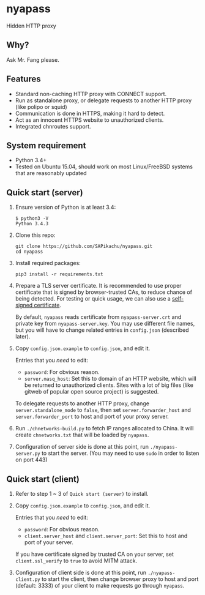 # nyapass
Hidden HTTP proxy

## Why?
Ask Mr. Fang please.

## Features
* Standard non-caching HTTP proxy with CONNECT support.
* Run as standalone proxy, or delegate requests to another HTTP proxy (like polipo or squid)
* Communication is done in HTTPS, making it hard to detect.
* Act as an innocent HTTPS website to unauthorized clients.
* Integrated chnroutes support.

## System requirement
* Python 3.4+
* Tested on Ubuntu 15.04, should work on most Linux/FreeBSD systems that are reasonably updated

## Quick start (server)

1. Ensure version of Python is at least 3.4:
    ```
    $ python3 -V
    Python 3.4.3
  	```

2. Clone this repo:
    ```
    git clone https://github.com/SAPikachu/nyapass.git
    cd nyapass
    ```

3. Install required packages:
    ```
    pip3 install -r requirements.txt
    ```

4. Prepare a TLS server certificate. It is recommended to use proper certificate that is signed by browser-trusted CAs, to reduce chance of being detected. For testing or quick usage, we can also use a [self-signed certificate](https://devcenter.heroku.com/articles/ssl-certificate-self).

    By default, `nyapass` reads certificate from `nyapass-server.crt` and private key from `nyapass-server.key`. You may use different file names, but you will have to change related entries in `config.json` (described later).

5. Copy `config.json.example` to `config.json`, and edit it.

    Entries that you *need* to edit:
    
    * `password`: For obvious reason.
    * `server.masq_host`: Set this to domain of an HTTP website, which will be returned to unauthorized clients. Sites with a lot of big files (like gitweb of popular open source project) is suggested.

    To delegate requests to another HTTP proxy, change `server.standalone_mode` to `false`, then set `server.forwarder_host` and `server.forwarder_port` to host and port of your proxy server.

6. Run `./chnetworks-build.py` to fetch IP ranges allocated to China. It will create `chnetworks.txt` that will be loaded by `nyapass`.

7. Configuration of server side is done at this point, run `./nyapass-server.py` to start the server. (You may need to use `sudo` in order to listen on port 443)

## Quick start (client)

1. Refer to step 1 ~ 3 of `Quick start (server)` to install.

2. Copy `config.json.example` to `config.json`, and edit it.

    Entries that you *need* to edit:
    
    * `password`: For obvious reason.
    * `client.server_host` and `client.server_port`: Set this to host and port of your server.
    
    If you have certificate signed by trusted CA on your server, set `client.ssl_verify` to `true` to avoid MITM attack.

3. Configuration of client side is done at this point, run `./nyapass-client.py` to start the client, then change browser proxy to host and port (default: 3333) of your client to make requests go through `nyapass`.
